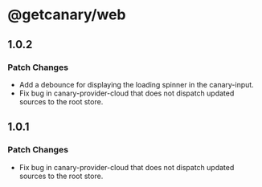 # @getcanary/web

## 1.0.2

### Patch Changes

- Add a debounce for displaying the loading spinner in the canary-input.
- Fix bug in canary-provider-cloud that does not dispatch updated sources to the root store.

## 1.0.1

### Patch Changes

- Fix bug in canary-provider-cloud that does not dispatch updated sources to the root store.
